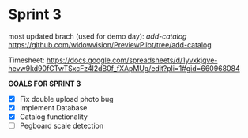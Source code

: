 # Sprint 3

most updated brach (used for demo day): *add-catalog*
https://github.com/widowvision/PreviewPilot/tree/add-catalog

Timesheet: https://docs.google.com/spreadsheets/d/1yvxkjqve-hevw9kd90fCTwTSxcFz4l2dB0f_fXApMUg/edit?pli=1#gid=660968084

**GOALS FOR SPRINT 3**

- [x] Fix double upload photo bug
- [x] Implement Database
- [x] Catalog functionality
- [ ] Pegboard scale detection
